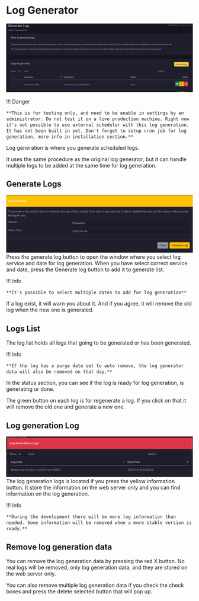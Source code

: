 # Log Generator
![Screenshot](img/loggenerator.png)

!!! Danger

    **This is for testing only, and need to be enable in settings by an administrator. Do not test it on a live production machine. Right now it's not possible to use external scheduler with this log generation. It has not been built in yet. Don't forget to setup cron job for log generation, more info in installation section.**

Log generation is where you generate scheduled logs. 

It uses the same procedure as the original log generator, but it can handle multiple logs to be added at the same time for log generation.

## Generate Logs
![Screenshot](img/generatelog.png)
Press the generate log button to open the window where you select log service and date for log generation. When you have select correct service and date, press the Generate log button to add it to generate list.

!!! Info

    **It's possible to select multiple dates to add for log generation**

If a log exist, it will warn you about it. And if you agree, it will remove the old log when the new one is generated.

## Logs List
The log list holds all logs that going to be generated or has been generated.

!!! Info

    **If the log has a purge date set to auto remove, the log generator data will also be removed on that day.**

In the status section, you can see if the log is ready for log generation, is generating or done.

The green button on each log is for regenerate a log. If you click on that it will remove the old one and generate a new one.

## Log generation Log
![Screenshot](img/loglog.png)
The log generation logs is located if you press the yellow information button. It store the information on the web server only and you can find information on the log generation.

!!! Info

    **During the development there will be more log information than needed. Some information will be removed when a more stable version is ready.**

## Remove log generation data
You can remove the log generation data by pressing the red X button. No real logs will be removed, only log generation data, and they are stored on the web server only.

You can also remove multiple log generation data if you check the check boxes and press the delete selected button that will pop up.